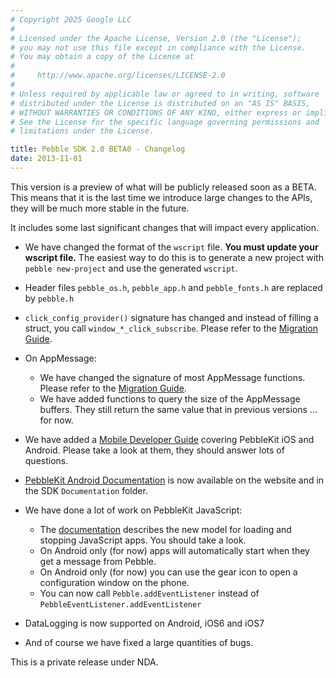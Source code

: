```yaml
---
# Copyright 2025 Google LLC
#
# Licensed under the Apache License, Version 2.0 (the "License");
# you may not use this file except in compliance with the License.
# You may obtain a copy of the License at
#
#     http://www.apache.org/licenses/LICENSE-2.0
#
# Unless required by applicable law or agreed to in writing, software
# distributed under the License is distributed on an "AS IS" BASIS,
# WITHOUT WARRANTIES OR CONDITIONS OF ANY KIND, either express or implied.
# See the License for the specific language governing permissions and
# limitations under the License.

title: Pebble SDK 2.0 BETA0 - Changelog
date: 2013-11-01
---
```


This version is a preview of what will be publicly released soon as a BETA. This means that it is the last time we introduce large changes to the APIs, they will be much more stable in the future.

It includes some last significant changes that will impact every application.

 * We have changed the format of the `wscript` file. **You must update your wscript file.** The easiest way to do this is to generate a new project with `pebble new-project` and use the generated `wscript`.
 * Header files `pebble_os.h`, `pebble_app.h` and `pebble_fonts.h` are replaced by `pebble.h`
 * `click_config_provider()` signature has changed and instead of filling a struct, you call `window_*_click_subscribe`. Please refer to the [Migration Guide](/guides/migration/).
 * On AppMessage:
   * We have changed the signature of most AppMessage functions. Please refer to the [Migration Guide](/guides/migration/).
   * We have added functions to query the size of the AppMessage buffers. They still return the same value that in previous versions ... for now.
 * We have added a [Mobile Developer Guide](/guides/communication/) covering PebbleKit iOS and Android. Please take a look at them, they should answer lots of questions.
 * [PebbleKit Android Documentation](/guides/communication/using-pebblekit-android) is now available on the website and in the SDK `Documentation` folder.
 * We have done a lot of work on PebbleKit JavaScript:
   * The [documentation](/guides/communication/using-pebblekit-js) describes the new model for loading and stopping JavaScript apps. You should take a look.
   * On Android only (for now) apps will automatically start when they get a message from Pebble.
   * On Android only (for now) you can use the gear icon to open a configuration window on the phone.
   * You can now call `Pebble.addEventListener` instead of `PebbleEventListener.addEventListener`
 * DataLogging is now supported on Android, iOS6 and iOS7

 * And of course we have fixed a large quantities of bugs.

This is a private release under NDA.
